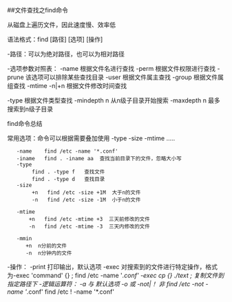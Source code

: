 ##文件查找之find命令

从磁盘上遍历文件，因此速度慢、效率低

语法格式：find [路径] [选项] [操作]

-路径：可以为绝对路径，也可以为相对路径

-选项参数对照表：
  -name 根据文件名进行查找
  -perm 根据文件权限进行查找
  -prune 该选项可以排除某些查找目录
  -user 根据文件属主查找
  -group 根据文件属组查找
  -mtime -n|+n 根据文件修改时间查找
  
  -type 根据文件类型查找
  -mindepth n 从n级子目录开始搜索
  -maxdepth n  最多搜索到n级子目录


find命令总结

常用选项：命令可以根据需要叠加使用 -type  -size  -mtime .....

       -name    find /etc -name '*.conf'
       -iname   find . -iname aa  查找当前目录下的文件，忽略大小写
       -type
            find . -type f   查找文件
            find . -type d   查找目录
       -size
            +n   find /etc -size +1M  大于n的文件
            -n   find /etc -size -1M  小于n的文件
       
       -mtime
           +n   find /etc -mtime +3  三天前修改的文件
           -n   find /etc -mtime -3  三天内修改的文件
       
       -mmin
          +n  n分前的文件
          -n  n分钟内的文件
   
-操作：
-print 打印输出，默认选项
-exec  对搜索到的文件进行特定操作，格式为-exec 'command' {} \;
  find /etc -name '*.conf' -exec cp {} ./text \;  复制文件到指定路径下
-逻辑运算符：
  -a 与 默认选项
  -o  或
  -not|！ 非    find /etc -not -name '*.conf'     find /etc ! -name '*.conf'

   
   
